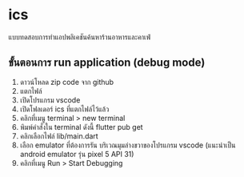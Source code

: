 # ics

แบบทดสอบการทำแอปพลิเคชันค้นหาร้านอาหารและคาเฟ่

## ขั้นตอนการ run application (debug mode)

1. ดาวน์โหลด zip code จาก github
2. แตกไฟล์
3. เปิดโปรแกรม vscode 
4. เปิดโฟลเดอร์ ics ที่แตกไฟล์ไว้แล้ว
5. คลิกที่เมนู terminal > new terminal
6. พิมพ์คำสั่งใน terminal ดังนี้ flutter pub get
7. คลิกเลือกไฟล์ lib/main.dart
8. เลือก emulator ที่ต้องการรัน บริเวณมุมล่างขวาของโปรแกรม vscode (แนะนำเป็น android emulator รุ่น pixel 5 API 31)
9. คลิกที่เมนู Run > Start Debugging
